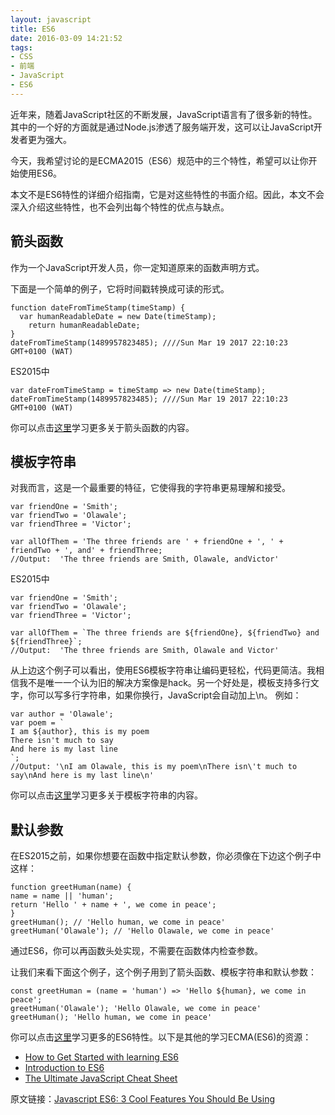 ```yaml
---
layout: javascript
title: ES6
date: 2016-03-09 14:21:52
tags:
- CSS
- 前端
- JavaScript
- ES6
---
```

近年来，随着JavaScript社区的不断发展，JavaScript语言有了很多新的特性。其中的一个好的方面就是通过Node.js渗透了服务端开发，这可以让JavaScript开发者更为强大。

今天，我希望讨论的是ECMA2015（ES6）规范中的三个特性，希望可以让你开始使用ES6。

本文不是ES6特性的详细介绍指南，它是对这些特性的书面介绍。因此，本文不会深入介绍这些特性，也不会列出每个特性的优点与缺点。

## 箭头函数

作为一个JavaScript开发人员，你一定知道原来的函数声明方式。

下面是一个简单的例子，它将时间戳转换成可读的形式。

```
function dateFromTimeStamp(timeStamp) {
  var humanReadableDate = new Date(timeStamp);
    return humanReadableDate;
}
dateFromTimeStamp(1489957823485); ////Sun Mar 19 2017 22:10:23 GMT+0100 (WAT)

```
ES2015中

```
var dateFromTimeStamp = timeStamp => new Date(timeStamp);
dateFromTimeStamp(1489957823485); ////Sun Mar 19 2017 22:10:23 GMT+0100 (WAT)

```

你可以点击[这里](http://wesbos.com/arrow-functions/)学习更多关于箭头函数的内容。

## 模板字符串

对我而言，这是一个最重要的特征，它使得我的字符串更易理解和接受。

```
var friendOne = 'Smith';
var friendTwo = 'Olawale';
var friendThree = 'Victor';

var allOfThem = 'The three friends are ' + friendOne + ', ' + friendTwo + ', and' + friendThree; 
//Output:  'The three friends are Smith, Olawale, andVictor'
```
ES2015中

```
var friendOne = 'Smith';
var friendTwo = 'Olawale';
var friendThree = 'Victor';

var allOfThem = `The three friends are ${friendOne}, ${friendTwo} and ${friendThree}`;
//Output:  'The three friends are Smith, Olawale and Victor'
```
从上边这个例子可以看出，使用ES6模板字符串让编码更轻松，代码更简洁。我相信我不是唯一一个认为旧的解决方案像是hack。另一个好处是，模板支持多行文字，你可以写多行字符串，如果你换行，JavaScript会自动加上\n。
例如：

```
var author = 'Olawale';
var poem = `
I am ${author}, this is my poem
There isn't much to say
And here is my last line
`;
//Output: '\nI am Olawale, this is my poem\nThere isn\'t much to say\nAnd here is my last line\n'
```
你可以点击[这里](http://exploringjs.com/es6/ch_template-literals.html)学习更多关于模板字符串的内容。

## 默认参数
在ES2015之前，如果你想要在函数中指定默认参数，你必须像在下边这个例子中这样：

```
function greetHuman(name) {
name = name || 'human';
return 'Hello ' + name + ', we come in peace'; 
}
greetHuman(); // 'Hello human, we come in peace'
greetHuman('Olawale'); // 'Hello Olawale, we come in peace'
```
通过ES6，你可以再函数头处实现，不需要在函数体内检查参数。

让我们来看下面这个例子，这个例子用到了箭头函数、模板字符串和默认参数：

```
const greetHuman = (name = 'human') => 'Hello ${human}, we come in peace';
greetHuman('Olawale'); 'Hello Olawale, we come in peace'
greetHuman(); 'Hello human, we come in peace'
```

你可以点击[这里](http://exploringjs.com/es6/)学习更多的ES6特性。以下是其他的学习ECMA(ES6)的资源：
- [How to Get Started with learning ES6](https://www.codementor.io/javascript/tutorial/learn-ecmascript6)
- [Introduction to ES6](https://www.codementor.io/javascript/tutorial/qa-es6-vs-typescript-debugging-workflow)
- [The Ultimate JavaScript Cheat Sheet](https://www.codementor.io/johnnyb/javascript-cheatsheet-fb54lz08k)

原文链接：[Javascript ES6: 3 Cool Features You Should Be Using](https://www.codementor.io/brainyfarm/javascript-es6-3-cool-features-you-should-be-using-6bntdqk5p)






